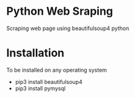 # Python Web Sraping
Scraping web page using beautifulsoup4 python

# Installation
To be installed on any operating system
- pip3 install beautifulsoup4
- pip3 install pymysql
